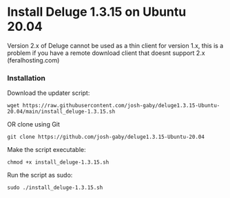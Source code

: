 # Install Deluge 1.3.15 on Ubuntu 20.04

Version 2.x of Deluge cannot be used as a thin client for version 1.x, this is a problem if you have a remote download client that doesnt support 2.x (feralhosting.com)

### Installation

Download the updater script:

`wget https://raw.githubusercontent.com/josh-gaby/deluge1.3.15-Ubuntu-20.04/main/install_deluge-1.3.15.sh`

OR clone using Git

`git clone https://github.com/josh-gaby/deluge1.3.15-Ubuntu-20.04`

Make the script executable:

`chmod +x install_deluge-1.3.15.sh`

Run the script as sudo:

`sudo ./install_deluge-1.3.15.sh`
